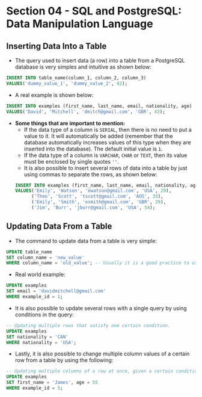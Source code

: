 # Section 04 - SQL and PostgreSQL: Data Manipulation Language

## Inserting Data Into a Table
* The query used to insert data (a row) into a table from a PostgreSQL database is very simples and intuitive as shown below:
```SQL
INSERT INTO table_name(column_1, column_2, column_3)
VALUES('dummy_value_1', 'dummy_value_2', 42);
```
* A real example is shown below:
```SQL
INSERT INTO examples (first_name, last_name, email, nationality, age)
VALUES('David', 'Mitchell', 'dmitch@gmail.com', 'GBR', 43);
```
* __Some things that are important to mention:__
  * If the data type of a column is ```SERIAL```, then there is no need to put a value to it. It will automatically be added (remember that the database automatically increases values of this type when they are inserted into the database). The default initial value is ```1```.
  * If the data type of a column is ```VARCHAR```, ```CHAR``` or ```TEXT```, then its value must be enclosed by single quotes ```''```.
  * It is also possible to insert several rows of data into a table by just using commas to separate the rows, as shown below:
  ```SQL
  INSERT INTO examples (first_name, last_name, email, nationality, age)
  VALUES('Emily', 'Watson', 'ewatson@gmail.com', 'USA', 29),
        ('Theo', 'Scott', 'tscott@gmail.com', 'AUS', 33),
        ('Emily', 'Smith', 'esmith@gmail.com', 'GBR', 29),
        ('Jim', 'Burr', 'jburr@gmail.com', 'USA', 54);
  ```


## Updating Data From a Table
* The command to update data from a table is very simple:
```SQL
UPDATE table_name
SET column_name = 'new_value'
WHERE column_name = 'old_value'; -- Usually it is a good practice to use the column that is a primary key to avoid undesired side effects.
```
* Real world example:
```SQL
UPDATE examples
SET email = 'davidmitchell@gmail.com'
WHERE example_id = 1;
```
* It is also possible to update several rows with a single query by using conditions in the query:
```SQL
-- Updating multiple rows that satisfy one certain condition.
UPDATE examples
SET nationality = 'CAN'
WHERE nationality = 'USA';
```
* Lastly, it is also possible to change multiple column values of a certain row from a table by using the following:
```SQL
-- Updating multiple columns of a row at once, given a certain condition.
UPDATE examples
SET first_name = 'James', age = 55
WHERE example_id = 5;
```